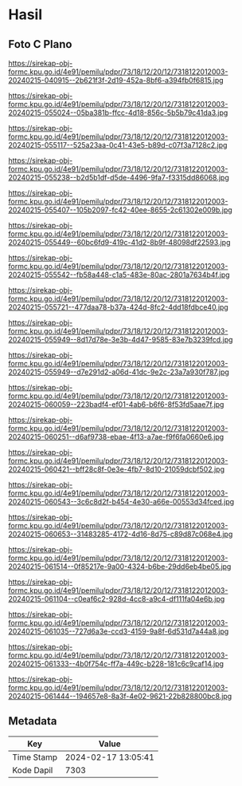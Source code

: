 # Hasil

## Foto C Plano

https://sirekap-obj-formc.kpu.go.id/4e91/pemilu/pdpr/73/18/12/20/12/7318122012003-20240215-040915--2b621f3f-2d19-452a-8bf6-a394fb0f6815.jpg

https://sirekap-obj-formc.kpu.go.id/4e91/pemilu/pdpr/73/18/12/20/12/7318122012003-20240215-055024--05ba381b-ffcc-4d18-856c-5b5b79c41da3.jpg

https://sirekap-obj-formc.kpu.go.id/4e91/pemilu/pdpr/73/18/12/20/12/7318122012003-20240215-055117--525a23aa-0c41-43e5-b89d-c07f3a7128c2.jpg

https://sirekap-obj-formc.kpu.go.id/4e91/pemilu/pdpr/73/18/12/20/12/7318122012003-20240215-055238--b2d5b1df-d5de-4496-9fa7-f3315dd86068.jpg

https://sirekap-obj-formc.kpu.go.id/4e91/pemilu/pdpr/73/18/12/20/12/7318122012003-20240215-055407--105b2097-fc42-40ee-8655-2c61302e009b.jpg

https://sirekap-obj-formc.kpu.go.id/4e91/pemilu/pdpr/73/18/12/20/12/7318122012003-20240215-055449--60bc6fd9-419c-41d2-8b9f-48098df22593.jpg

https://sirekap-obj-formc.kpu.go.id/4e91/pemilu/pdpr/73/18/12/20/12/7318122012003-20240215-055542--fb58a448-c1a5-483e-80ac-2801a7634b4f.jpg

https://sirekap-obj-formc.kpu.go.id/4e91/pemilu/pdpr/73/18/12/20/12/7318122012003-20240215-055721--477daa78-b37a-424d-8fc2-4dd18fdbce40.jpg

https://sirekap-obj-formc.kpu.go.id/4e91/pemilu/pdpr/73/18/12/20/12/7318122012003-20240215-055949--8d17d78e-3e3b-4d47-9585-83e7b3239fcd.jpg

https://sirekap-obj-formc.kpu.go.id/4e91/pemilu/pdpr/73/18/12/20/12/7318122012003-20240215-055949--d7e291d2-a06d-41dc-9e2c-23a7a930f787.jpg

https://sirekap-obj-formc.kpu.go.id/4e91/pemilu/pdpr/73/18/12/20/12/7318122012003-20240215-060059--223badf4-ef01-4ab6-b6f6-8f53fd5aae7f.jpg

https://sirekap-obj-formc.kpu.go.id/4e91/pemilu/pdpr/73/18/12/20/12/7318122012003-20240215-060251--d6af9738-ebae-4f13-a7ae-f9f6fa0660e6.jpg

https://sirekap-obj-formc.kpu.go.id/4e91/pemilu/pdpr/73/18/12/20/12/7318122012003-20240215-060421--bff28c8f-0e3e-4fb7-8d10-21059dcbf502.jpg

https://sirekap-obj-formc.kpu.go.id/4e91/pemilu/pdpr/73/18/12/20/12/7318122012003-20240215-060543--3c6c8d2f-b454-4e30-a66e-00553d34fced.jpg

https://sirekap-obj-formc.kpu.go.id/4e91/pemilu/pdpr/73/18/12/20/12/7318122012003-20240215-060653--31483285-4172-4d16-8d75-c89d87c068e4.jpg

https://sirekap-obj-formc.kpu.go.id/4e91/pemilu/pdpr/73/18/12/20/12/7318122012003-20240215-061514--0f85217e-9a00-4324-b6be-29dd6eb4be05.jpg

https://sirekap-obj-formc.kpu.go.id/4e91/pemilu/pdpr/73/18/12/20/12/7318122012003-20240215-061104--c0eaf6c2-928d-4cc8-a9c4-df111fa04e6b.jpg

https://sirekap-obj-formc.kpu.go.id/4e91/pemilu/pdpr/73/18/12/20/12/7318122012003-20240215-061035--727d6a3e-ccd3-4159-9a8f-6d531d7a44a8.jpg

https://sirekap-obj-formc.kpu.go.id/4e91/pemilu/pdpr/73/18/12/20/12/7318122012003-20240215-061333--4b0f754c-ff7a-449c-b228-181c6c9caf14.jpg

https://sirekap-obj-formc.kpu.go.id/4e91/pemilu/pdpr/73/18/12/20/12/7318122012003-20240215-061444--194657e8-8a3f-4e02-9621-22b828800bc8.jpg


## Metadata

| Key        | Value               |
| ---------- | ------------------- |
| Time Stamp | 2024-02-17 13:05:41 |
| Kode Dapil | 7303                |



